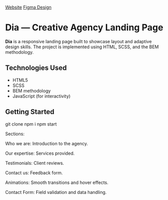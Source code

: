 [Website](https://Igor-Yaremchuk.github.io/air_agency/)
[Figma Design](https://www.figma.com/design/7qwsWggv9BAxMi2VPhBuPr/Air--formerly-Dia--?node-id=0-1&p=f&t=7lFXuczBFyIsT2er-0)

# Dia — Creative Agency Landing Page

**Dia** is a responsive landing page built to showcase layout and adaptive design skills. The project is implemented using HTML, SCSS, and the BEM methodology.

## Technologies Used

- HTML5
- SCSS
- BEM methodology
- JavaScript (for interactivity)

## Getting Started

git clone
npm i
npm start

Sections:

Who we are: Introduction to the agency.

Our expertise: Services provided.

Testimonials: Client reviews.

Contact us: Feedback form.

Animations: Smooth transitions and hover effects.

Contact Form: Field validation and data handling.

